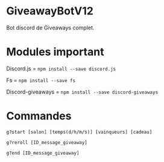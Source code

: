 # GiveawayBotV12
Bot discord de Giveaways complet.


# Modules important
Discord.js = `npm install --save discord.js`

Fs = `npm install --save fs`

Discord-giveaways = `npm install --save discord-giveaways`

# Commandes

`g?start [salon] [temps(d/h/m/s)] [vainqueurs] [cadeau]`

`g?reroll [ID_message_giveaway]`

`g?end [ID_message_giveaway]`
